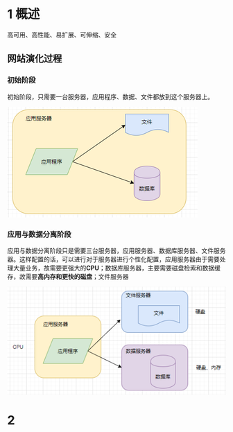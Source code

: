 # 1 概述
高可用、高性能、易扩展、可伸缩、安全

## 网站演化过程
### 初始阶段

初始阶段，只需要一台服务器，应用程序、数据、文件都放到这个服务器上。

![title](https://raw.githubusercontent.com/pallcard/noteImg/master/noteImg/2020/04/18/1587188749219-1587188749406.png)

### 应用与数据分离阶段

应用与数据分离阶段只是需要三台服务器，应用服务器、数据库服务器、文件服务器。这样配置的话，可以进行对于服务器进行个性化配置，应用服务器由于需要处理大量业务，故需要更强大的**CPU**；数据库服务器，主要需要磁盘检索和数据缓存，故需要**高内存和更快的磁盘**；文件服务器

![title](https://raw.githubusercontent.com/pallcard/noteImg/master/noteImg/2020/04/18/1587188818467-1587188818469.png)

# 2 
